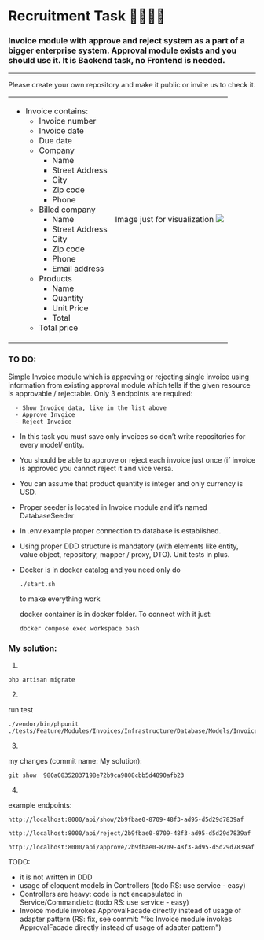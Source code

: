 # Recruitment Task 🧑‍💻👩‍💻

### Invoice module with approve and reject system as a part of a bigger enterprise system. Approval module exists and you should use it. It is Backend task, no Frontend is needed.
---
Please create your own repository and make it public or invite us to check it.


<table>
<tr>
<td>

- Invoice contains:
  - Invoice number
  - Invoice date
  - Due date
  - Company
    - Name 
    - Street Address
    - City
    - Zip code
    - Phone
  - Billed company
    - Name 
    - Street Address
    - City
    - Zip code
    - Phone
    - Email address
  - Products
    - Name
    - Quantity
    - Unit Price	
    - Total
  - Total price
</td>
<td>
Image just for visualization
<img src="https://templates.invoicehome.com/invoice-template-us-classic-white-750px.png" style="width: auto"; height:100%" />
</td>
</tr>
</table>

### TO DO:
Simple Invoice module which is approving or rejecting single invoice using information from existing approval module which tells if the given resource is approvable / rejectable. Only 3 endpoints are required:
```
  - Show Invoice data, like in the list above
  - Approve Invoice
  - Reject Invoice
```
* In this task you must save only invoices so don’t write repositories for every model/ entity.

* You should be able to approve or reject each invoice just once (if invoice is approved you cannot reject it and vice versa.

* You can assume that product quantity is integer and only currency is USD.

* Proper seeder is located in Invoice module and it’s named DatabaseSeeder

* In .env.example proper connection to database is established.

* Using proper DDD structure is mandatory (with elements like entity, value object, repository, mapper / proxy, DTO).
Unit tests in plus.

* Docker is in docker catalog and you need only do 
  ```
  ./start.sh
  ``` 
  to make everything work

  docker container is in docker folder. To connect with it just:
  ```
  docker compose exec workspace bash
  ``` 

### My solution:

1.
```
php artisan migrate
```

2.
run test
```
./vendor/bin/phpunit ./tests/Feature/Modules/Invoices/Infrastructure/Database/Models/InvoiceTest.php
```

3.
my changes (commit name: My solution):
```
git show  980a08352837198e72b9ca9808cbb5d4890afb23
```

4.
example endpoints:
```
http://localhost:8000/api/show/2b9fbae0-8709-48f3-ad95-d5d29d7839af
```

```
http://localhost:8000/api/reject/2b9fbae0-8709-48f3-ad95-d5d29d7839af
```

```
http://localhost:8000/api/approve/2b9fbae0-8709-48f3-ad95-d5d29d7839af
```

TODO:
- it is not written in DDD
- usage of eloquent models in Controllers (todo RS: use service - easy)
- Controllers are heavy: code is not encapsulated in Service/Command/etc (todo RS: use service - easy)
- Invoice module invokes ApprovalFacade directly instead of usage of adapter pattern (RS: fix, see commit: "fix: Invoice module invokes ApprovalFacade directly instead of usage of adapter pattern")
